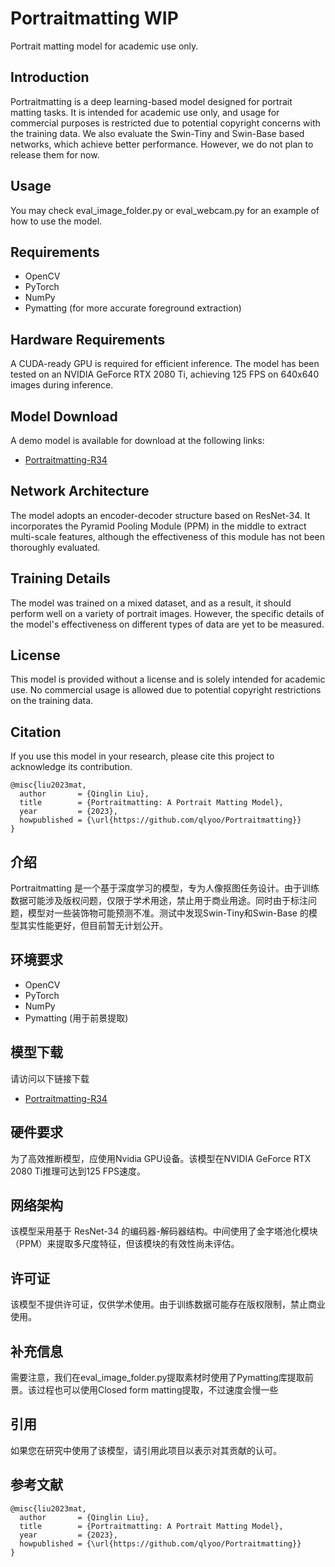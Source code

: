 # Portraitmatting WIP

Portrait matting model for academic use only.

## Introduction

Portraitmatting is a deep learning-based model designed for portrait matting tasks. It is intended for academic use only, and usage for commercial purposes is restricted due to potential copyright concerns with the training data. We also evaluate the Swin-Tiny and Swin-Base based networks, which achieve better performance. However, we do not plan to release them for now.

## Usage

You may check eval_image_folder.py or eval_webcam.py for an example of how to use the model.

## Requirements

- OpenCV
- PyTorch
- NumPy
- Pymatting (for more accurate foreground extraction)

## Hardware Requirements

A CUDA-ready GPU is required for efficient inference. The model has been tested on an NVIDIA GeForce RTX 2080 Ti, achieving 125 FPS on 640x640 images during inference.

## Model Download

A demo model is available for download at the following links:

- [Portraitmatting-R34](https://mega.nz/file/PMxAWIRA#tYKCyCFXX_Hjl8IMTopMz6lJVnVjNZMueOJzRbGYM14)

## Network Architecture

The model adopts an encoder-decoder structure based on ResNet-34. It incorporates the Pyramid Pooling Module (PPM) in the middle to extract multi-scale features, although the effectiveness of this module has not been thoroughly evaluated.

## Training Details

The model was trained on a mixed dataset, and as a result, it should perform well on a variety of portrait images. However, the specific details of the model's effectiveness on different types of data are yet to be measured.

## License

This model is provided without a license and is solely intended for academic use. No commercial usage is allowed due to potential copyright restrictions on the training data.

## Citation

If you use this model in your research, please cite this project to acknowledge its contribution.

```plaintext
@misc{liu2023mat,
  author       = {Qinglin Liu},
  title        = {Portraitmatting: A Portrait Matting Model},
  year         = {2023},
  howpublished = {\url{https://github.com/qlyoo/Portraitmatting}}
}
```

## 介绍

Portraitmatting 是一个基于深度学习的模型，专为人像抠图任务设计。由于训练数据可能涉及版权问题，仅限于学术用途，禁止用于商业用途。同时由于标注问题，模型对一些装饰物可能预测不准。测试中发现Swin-Tiny和Swin-Base
的模型其实性能更好，但目前暂无计划公开。

## 环境要求

- OpenCV
- PyTorch
- NumPy
- Pymatting (用于前景提取)

## 模型下载

请访问以下链接下载

- [Portraitmatting-R34](https://mega.nz/file/PMxAWIRA#tYKCyCFXX_Hjl8IMTopMz6lJVnVjNZMueOJzRbGYM14)

## 硬件要求

为了高效推断模型，应使用Nvidia GPU设备。该模型在NVIDIA GeForce RTX 2080 Ti推理可达到125 FPS速度。

## 网络架构

该模型采用基于 ResNet-34 的编码器-解码器结构。中间使用了金字塔池化模块（PPM）来提取多尺度特征，但该模块的有效性尚未评估。

## 许可证

该模型不提供许可证，仅供学术使用。由于训练数据可能存在版权限制，禁止商业使用。

## 补充信息

需要注意，我们在eval_image_folder.py提取素材时使用了Pymatting库提取前景。该过程也可以使用Closed form matting提取，不过速度会慢一些


## 引用

如果您在研究中使用了该模型，请引用此项目以表示对其贡献的认可。

## 参考文献

```plaintext
@misc{liu2023mat,
  author       = {Qinglin Liu},
  title        = {Portraitmatting: A Portrait Matting Model},
  year         = {2023},
  howpublished = {\url{https://github.com/qlyoo/Portraitmatting}}
}
```